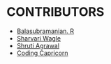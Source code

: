 # CONTRIBUTORS

* [Balasubramanian. R](https://github.com/Cyberkid2311)
* [Sharvari Wagle](https://github.com/Sharvari13)
* [Shruti Agrawal](https://github.com/ShrutiAgrawal2232)
* [Coding Capricorn](https://github.com/codingCapricorn)
